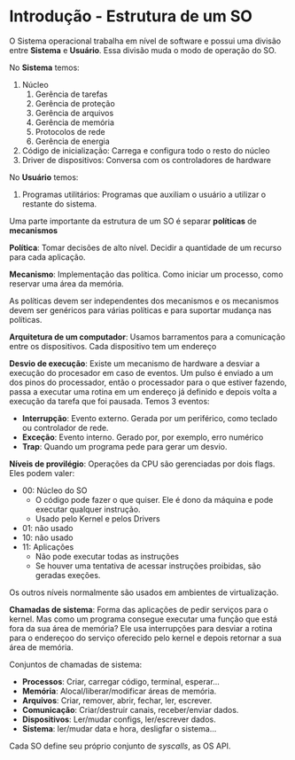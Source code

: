 # Introdução - Estrutura de um SO


O Sistema operacional trabalha em nível de software e possui uma divisão entre **Sistema** e **Usuário**. Essa divisão muda o modo de operação do SO.

No **Sistema** temos:
1. Núcleo
   1. Gerência de tarefas
   2. Gerência de proteção
   3. Gerência de arquivos
   4. Gerência de memória
   5. Protocolos de rede
   6. Gerência de energia
2. Código de inicialização: Carrega e configura todo o resto do núcleo
3. Driver de dispositivos: Conversa com os controladores de hardware

No **Usuário** temos:
1. Programas utilitários: Programas que auxiliam o usuário a utilizar o restante do sistema.

Uma parte importante da estrutura de um SO é separar **políticas** de **mecanismos**

**Política**: Tomar decisões de alto nível. Decidir a quantidade de um recurso para cada aplicação.

**Mecanismo**: Implementação das política. Como iniciar um processo, como reservar uma área da memória.

As políticas devem ser independentes dos mecanismos e os mecanismos devem ser genéricos para várias políticas e para suportar mudança nas políticas.


**Arquitetura de um computador**: Usamos barramentos para a comunicação entre os dispositivos. Cada dispositivo tem um endereço

**Desvio de execução**: Existe um mecanismo de hardware a desviar a execução do procesador em caso de eventos. Um pulso é enviado a um dos pinos do processador, então o processador para o que estiver fazendo, passa a executar uma rotina em um endereço já definido e depois volta a execução da tarefa que foi pausada. Temos 3 eventos:
- **Interrupção**: Evento externo. Gerada por um periférico, como teclado ou controlador de rede.
- **Exceção**: Evento interno. Gerado por, por exemplo, erro numérico
- **Trap**: Quando um programa pede para gerar um desvio.


**Níveis de provilégio**: Operações da CPU são gerenciadas por dois flags. Eles podem valer:
- 00: Núcleo do SO
  - O código pode fazer o que quiser. Ele é dono da máquina e pode executar qualquer instrução.
  - Usado pelo Kernel e pelos Drivers
- 01: não usado
- 10: não usado
- 11: Aplicações
  - Não pode executar todas as instruções
  - Se houver uma tentativa de acessar instruções proibidas, são geradas exeções.

Os outros níveis normalmente são usados em ambientes de virtualização.

**Chamadas de sistema**: Forma das aplicações de pedir serviços para o kernel. Mas como um programa consegue executar uma função que está fora da sua área de memória? Ele usa interrupções para desviar a rotina para o endereçoo do serviço oferecido pelo kernel e depois retornar a sua área de memória.

Conjuntos de chamadas de sistema:
- **Processos**: Criar, carregar código, terminal, esperar...
- **Memória**: Alocal/liberar/modificar áreas de memória.
- **Arquivos**: Criar, remover, abrir, fechar, ler, escrever.
- **Comunicação**: Criar/destruir canais, receber/enviar dados.
- **Dispositivos**: Ler/mudar configs, ler/escrever dados.
- **Sistema**: ler/mudar data e hora, desligfar o sistema...

Cada SO define seu próprio conjunto de *syscalls*, as OS API.